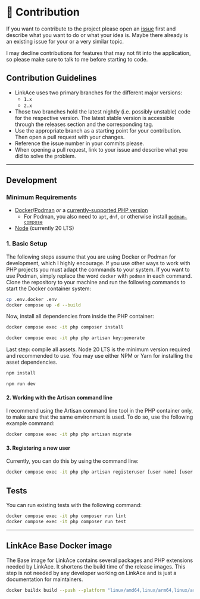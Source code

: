 # :construction: Contribution

If you want to contribute to the project please open an [issue](https://github.com/Kovah/LinkAce/issues) first and
describe what you want to do or what your idea is. Maybe there already is an existing issue for your or a very similar
topic.

I may decline contributions for features that may not fit into the application, so please make sure to talk to me before
starting to code.

## Contribution Guidelines

* LinkAce uses two primary branches for the different major versions:
  * `1.x`
  * `2.x`
* Those two branches hold the latest nightly (i.e. possibly unstable) code for the respective version. The latest stable
  version is accessible through the releases section and the corresponding tag.
* Use the appropriate branch as a starting point for your contribution. Then open a pull request with your changes.
* Reference the issue number in your commits please.
* When opening a pull request, link to your issue and describe what you did to solve the problem.

---

## Development

### Minimum Requirements

* [Docker](https://www.docker.com/products/docker-desktop)/[Podman](https://podman.io/docs/installation) _or_ a [currently-supported PHP version](https://www.php.net/supported-versions.php)
  * For Podman, you also need to `apt`, `dnf`, or otherwise install [`podman-compose`](https://github.com/containers/podman-compose)
* [Node](https://nodejs.org/en/) (currently 20 LTS)

### 1. Basic Setup

The following steps assume that you are using Docker or Podman for development, which I highly encourage. If you use
other ways to work with PHP projects you must adapt the commands to your system. If you want to use Podman, simply
replace the word `docker` with `podman` in each command. Clone the repository to your machine and run the following
commands to start the Docker container system:

```bash
cp .env.docker .env
docker compose up -d --build
```

Now, install all dependencies from inside the PHP container:

```bash
docker compose exec -it php composer install

docker compose exec -it php php artisan key:generate
```

Last step: compile all assets. Node 20 LTS is the minimum version required and recommended to use. You may use either
NPM or Yarn for installing the asset dependencies.

```bash
npm install

npm run dev
```

#### 2. Working with the Artisan command line

I recommend using the Artisan command line tool in the PHP container only, to make sure that the same environment is
used. To do so, use the following example command:

```bash
docker compose exec -it php php artisan migrate
```

#### 3. Registering a new user

Currently, you can do this by using the command line:

```bash
docker compose exec -it php php artisan registeruser [user name] [user email]
```

## Tests

You can run existing tests with the following command:

```bash
docker compose exec -it php composer run lint
docker compose exec -it php composer run test
```

---

## LinkAce Base Docker image

The Base image for LinkAce contains several packages and PHP extensions needed by LinkAce. It shortens the build time of
the release images. This step is not needed by any developer working on LinkAce and is just a documentation for
maintainers.

```bash
docker buildx build --push --platform "linux/amd64,linux/arm64,linux/arm/v7" -t linkace/base-image:2.x-php-8.3 -f resources/docker/dockerfiles/release-base.Dockerfile .
```
